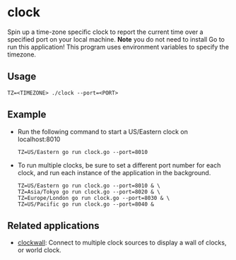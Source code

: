 # clock
Spin up a time-zone specific clock to report the current time over a specified
port on your local machine.
**Note** you do not need to install Go to run this application!
This program uses environment variables to specify the timezone.

## Usage
```
TZ=<TIMEZONE> ./clock --port=<PORT>
```

## Example
- Run the following command to start a US/Eastern clock on localhost:8010
    ```
    TZ=US/Eastern go run clock.go --port=8010
    ```

- To run multiple clocks, be sure to set a different port number for each 
clock, and run each instance of the application in the background.
    ```
    TZ=US/Eastern go run clock.go --port=8010 & \
    TZ=Asia/Tokyo go run clock.go --port=8020 & \
    TZ=Europe/London go run clock.go --port=8030 & \
    TZ=US/Pacific go run clock.go --port=8040 &
    ```

## Related applications
- [clockwall](https://github.com/ulricksennick/tgpl-exercises/ch8/clockwall): 
Connect to multiple clock sources to display a wall of clocks, or world clock.

